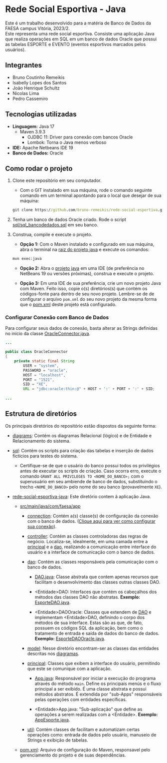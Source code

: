 # Rede Social Esportiva - Java
Este é um trabalho desenvolvido para a matéria de Banco de Dados da FAESA campus Vitória, 2023/2.
<br>
Este representa uma rede social esportiva. Consiste uma aplicação Java que realiza operações em SQL em um banco de dados Oracle que possui as tabelas ESPORTE e EVENTO (eventos esportivos marcados pelos usuários).

## Integrantes
- Bruno Coutinho Remeikis
- Isabelly Lopes dos Santos
- João Henrique Schultz
- Nicolas Lima
- Pedro Cassemiro

## Tecnologias utilizadas
- <b>Linguagem:</b> Java 17
   - Maven 3.9.3
      - OJDBC 11: Driver para conexão com bancos Oracle
      - Lombok: Torna o Java menos verboso
- <b>IDE:</b> Apache Netbeans IDE 19
- <b>Banco de Dados:</b> Oracle

## Como rodar o projeto
1. Clone este repositório em seu computador.

   - Com o GIT instalado em sua máquina, rode o comando seguinte comando em um terminal apontando para o local que desejar de sua máquina:
   ```cmd
   git clone https://github.com/bruno-remeikis/rede-social-esportiva.git
   ```

2. Tenha um banco de dados Oracle criado. Rode o script [sql/sql_bancodedados.sql](sql) em seu banco.

3. Construa, compile e execute o projeto.

   - <b>Opção 1:</b> Com o Maven instalado e configurado em sua máquina, abra o terminal na [raiz do projeto java](rede-social-esportiva-java) e execute os comandos:
   ```cmd
   mvn exec:java
   ```
   
   - <b>Opção 2:</b> Abra o [projeto java](rede-social-esportiva-java) em uma IDE (de preferência no NetBeans 19 ou versões próximas), construa e execute o projeto.

   - <b>Opção 3:</b> Em uma IDE de sua preferência, crie um novo projeto Java com Maven. Feito isso, copie o(s) diretórios(s) que contém os códigos-fonte para dentro de seu novo projeto. Lembre-se de de configurar o arquivo `pom.xml` do seu novo projeto da mesma forma que o [pom.xml](rede-social-esportiva-java/pom.xml) deste projeto está configurado.

<a id="ancora-config-conexao-bd"></a>

### Configurar Conexão com Banco de Dados
Para configurar seus dados de conexão, basta alterar as Strings definidas no início da classe [OracleConnector.java](rede-social-esportiva-java/src/main/java/com/faesa/app/connection/OracleConnector.java).

```java
...

public class OracleConnector
{
    private static final String
        USER = "system",
        PASSWORD = "oracle",
        HOST = "localhost",
        PORT = "1521",
        SID = "XE",
        URL = "jdbc:oracle:thin:@" + HOST + ':' + PORT + ':' + SID;
        
...
```

## Estrutura de diretórios
Os principais diretórios do repositório estão dispostos da seguinte forma:

- [diagrams](diagrams): Contém os diagramas Relacional (lógico) e de Entidade e Relacionamento do sistema.

- [sql](sql): Contém os scripts para criação das tabelas e inserção de dados fictícios para testes do sistema.

   - Certifique-se de que o usuário do banco possui todos os privilégios antes de executar os scripts de criação. Caso ocorra erro, execute o comando `GRANT ALL PRIVILEGES TO <NOME_DO_BANCO>;` com o superusuário em seu ambiende de banco de dados, substituindo o trecho `<NOME_DO_BANCO>` pelo nome do seu banco (provavelmente `XE`).

- [rede-social-esportiva-java](rede-social-esportiva-java): Este diretório contem à aplicação Java.
   
   - [src/main/java/com/faesa/app](rede-social-esportiva-java/src/main/java/com/faesa/app)
      
      - [connection](rede-social-esportiva-java/src/main/java/com/faesa/app/connection): Contém a(s) classe(s) de configuração da conexão com o banco de dados. ([Clique aqui para ver como configurar sua conexão](#ancora-config-conexao-bd)).

      - [controller](rede-social-esportiva-java/src/main/java/com/faesa/app/controller): Contém as classes controladoras das regras de negócio. Localiza-se, idealmente, em uma camada entre a [principal](rede-social-esportiva-java/src/main/java/com/faesa/app/principal) e a [dao](rede-social-esportiva-java/src/main/java/com/faesa/app/dao), realizando a comunicação entre interface do usuário e a interface de comunicação com o banco de dados.

      - [dao](rede-social-esportiva-java/src/main/java/com/faesa/app/dao): Contém as classes responsáveis pela comunicação com o banco de dados.

         - [DAO.java](rede-social-esportiva-java/src/main/java/com/faesa/app/dao/DAO.java): Classe abstrata que contem apenas recursos que facilitam o desenvolvimento das classes outras classes DAO.

         - &#60;Entidade&#62;DAO: Interfaces que contém os cabeçalhos dos métodos das classes DAO não abstratas. <b>Exemplo:</b> [EsporteDAO.java](rede-social-esportiva-java/src/main/java/com/faesa/app/dao/EsporteDAO.java).

         - &#60;Entidade&#62;DAOOracle: Classes que extendem de [DAO](rede-social-esportiva-java/src/main/java/com/faesa/app/dao/DAO.java) e implementam &#60;Entidade&#62;DAO, definindo o corpo dos métodos de sua interface. Estas são as que, de fato, possuem os códigos SQL da aplicação, bem como o tratamento de entrada e saída de dados do banco de dados. <b>Exemplo:</b> [EsporteDAOOracle.java](rede-social-esportiva-java/src/main/java/com/faesa/app/dao/EsporteDAOOracle.java).

      - [model](rede-social-esportiva-java/src/main/java/com/faesa/app/model): Nesse diretório encontram-ser as classes das entidades descritas nos [diagramas](diagrams).

      - [principal](rede-social-esportiva-java/src/main/java/com/faesa/app/principal): Classes que exibem a interface do usuário, permitindo que este se comunique com a aplicação.
      
         - [App.java](rede-social-esportiva-java/src/main/java/com/faesa/app/principal/App.java): Responsável por iniciar a execução do programa através do método `main`. Define os principais menús e o fluxo principal a ser exibido. É uma classe abstrata e possui métodos abstratos. É extendida por "sub-Apps" responsáveis pelas operações com entidades específicas.

         - &#60;Entidade&#62;App.java: "Sub-aplicação" que define as operações a serem realizadas com a &#60;Entidade&#62;. <b>Exemplo: </b> [AppEsporte.java](rede-social-esportiva-java/src/main/java/com/faesa/app/principal/AppEsporte.java).

      - [util](rede-social-esportiva-java/src/main/java/com/faesa/app/util): Contém classes de facilitam e automatizam certas operações como: entrada de dados pelo usuário, manuseio de Strings e exibição de tabelas.
   
   - [pom.xml](rede-social-esportiva-java/pom.xml): Arquivo de configuração do Maven, responsavel pelo gerenciamento do projeto e de suas dependências.
